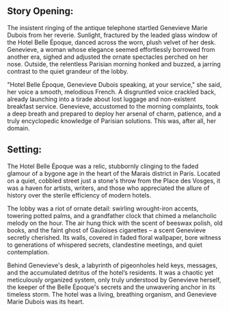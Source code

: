 ## Story Opening:

The insistent ringing of the antique telephone startled Genevieve Marie Dubois from her reverie. Sunlight, fractured by the leaded glass window of the Hotel Belle Époque, danced across the worn, plush velvet of her desk. Genevieve, a woman whose elegance seemed effortlessly borrowed from another era, sighed and adjusted the ornate spectacles perched on her nose. Outside, the relentless Parisian morning honked and buzzed, a jarring contrast to the quiet grandeur of the lobby.

"Hotel Belle Époque, Genevieve Dubois speaking, at your service," she said, her voice a smooth, melodious French. A disgruntled voice crackled back, already launching into a tirade about lost luggage and non-existent breakfast service. Genevieve, accustomed to the morning complaints, took a deep breath and prepared to deploy her arsenal of charm, patience, and a truly encyclopedic knowledge of Parisian solutions. This was, after all, her domain.

## Setting:

The Hotel Belle Époque was a relic, stubbornly clinging to the faded glamour of a bygone age in the heart of the Marais district in Paris. Located on a quiet, cobbled street just a stone's throw from the Place des Vosges, it was a haven for artists, writers, and those who appreciated the allure of history over the sterile efficiency of modern hotels.

The lobby was a riot of ornate detail: swirling wrought-iron accents, towering potted palms, and a grandfather clock that chimed a melancholic melody on the hour. The air hung thick with the scent of beeswax polish, old books, and the faint ghost of Gauloises cigarettes – a scent Genevieve secretly cherished. Its walls, covered in faded floral wallpaper, bore witness to generations of whispered secrets, clandestine meetings, and quiet contemplation.

Behind Genevieve's desk, a labyrinth of pigeonholes held keys, messages, and the accumulated detritus of the hotel’s residents. It was a chaotic yet meticulously organized system, only truly understood by Genevieve herself, the keeper of the Belle Époque's secrets and the unwavering anchor in its timeless storm. The hotel was a living, breathing organism, and Genevieve Marie Dubois was its heart.
